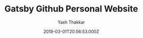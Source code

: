 ---
title: Gatsby Github Personal Website
github: https://github.com/thakkaryash94/gatsby-github-personal-website
demo: https://thakkaryash94.netlify.app/
author: Yash Thakkar
ssg:
  - Gatsby
cms:
  - Markdown
date: 2019-03-01T20:56:53.000Z
description: Repo for github portfolio using gatsby
draft: true
publish_date: '2019-03-01T20:56:53Z'
update_date: '2020-06-03T07:34:27Z'
github_star: 30
github_fork: 19
---